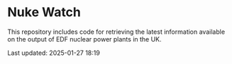 # Nuke Watch

This repository includes code for retrieving the latest information available on the output of EDF nuclear power plants in the UK.

Last updated: 2025-01-27 18:19